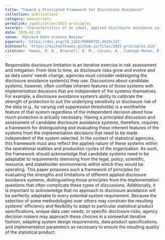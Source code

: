 ```yaml
---
title: "Toward a Principled Framework for Disclosure Avoidance"
collection: publications
category: manuscripts
permalink: /publication/2025-principles
excerpt: 'Characteristics of an ideal, applied disclosure avoidance system.'
date: 2025-02-19
venue: 'Harvard Data Science Review'
paperurl: 'https://doi.org/10.1162/99608f92.db29c137'
bibtexurl: 'https://michaelhawes.github.io/files/2025-principles.bib'
citation: 'Hawes, M. B., Brassell, E. M., Caruso, A., Cumings-Menon, R., Devine, J., Dorius, C., Evans, D., Haase, K., Hedrick, M. C., Holan, S. H., Hollingsworth, C. D., Jensen, E. B., Kifer, D., Krause, A., Leclerc, P., Livsey, J., Rodríguez, R. A., Rogers, L. T., Spence, M., … Keller, S. A. (2025). Toward a Principled Framework for Disclosure Avoidance. Harvard Data Science Review. https://doi.org/10.1162/99608f92.db29c137'
---
```


Responsible disclosure limitation is an iterative exercise in risk assessment and mitigation. From time to time, as disclosure risks grow and evolve and as data users’ needs change, agencies must consider redesigning the disclosure avoidance system(s) they use. Discussions about candidate systems, however, often conflate inherent features of those systems with implementation decisions that are independent of the systems themselves. For example, a disclosure avoidance system’s ability to calibrate the strength of protection to suit the underlying sensitivity or disclosure risk of the data (e.g., by varying cell suppression thresholds) is a worthwhile feature of that system regardless of the independent decision about how much protection is actually necessary. Having a principled discussion and assessment of candidate disclosure avoidance systems, therefore, requires a framework for distinguishing and evaluating these inherent features of the systems from the implementation decisions that need to be made independent of the system selected. In the context of statistical agencies, this framework must also reflect the applied nature of these systems within the operational realities and production cycles of the organization. As such, the framework should acknowledge that candidate systems need to be adaptable to requirements stemming from the legal, policy, scientific, resource, and stakeholder environments within which they would be operating. This paper proposes such a framework of principles for evaluating the strengths and limitations of different applied disclosure avoidance systems, distinguishing those principles from the implementation questions that often complicate these types of discussions. Additionally, it is important to acknowledge that no approach to disclosure avoidance will be perfectly adaptable to every potential system requirement. Because the selection of some methodologies over others may constrain the resulting systems' efficiency and flexibility to adapt to particular statistical product specifications, unique data user needs, or specific disclosure risks, agency decision makers may approach these choices in a somewhat iterative fashion, adapting system design requirements, data product specifications, and implementation parameters as necessary to ensure the resulting quality of the statistical product.
